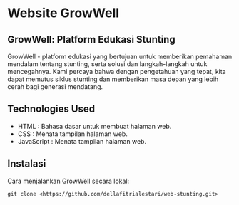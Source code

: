 # Website GrowWell
**GrowWell: Platform Edukasi Stunting** 
---
GrowWell - platform edukasi yang bertujuan untuk memberikan pemahaman mendalam tentang stunting, serta solusi dan langkah-langkah untuk mencegahnya. Kami percaya bahwa dengan pengetahuan yang tepat, kita dapat memutus siklus stunting dan memberikan masa depan yang lebih cerah bagi generasi mendatang.

**Technologies Used**
---
* HTML : Bahasa dasar untuk membuat halaman web.
* CSS : Menata tampilan halaman web.
* JavaScript : Menata tampilan halaman web.

**Instalasi**
---
Cara menjalankan GrowWell secara lokal:
```
git clone <https://github.com/dellafitrialestari/web-stunting.git>
```
